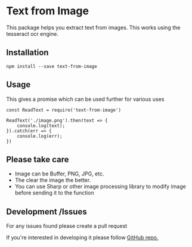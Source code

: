 # Text from Image

This package helps you extract text from images. This works using the tesseract ocr engine.

## Installation

```
npm install --save text-from-image
```

## Usage
This gives a promise  which can be used further for various uses

```
const ReadText = require('text-from-image')

ReadText('./image.png').then(text => {
    console.log(text);
}).catch(err => {
    console.log(err);
})
```

## Please take care

- Image can be Buffer, PNG, JPG, etc.
- The clear the image the better.
- You can use Sharp or other image processing library to modify image before sending it to the function

## Development /Issues

For any issues found please create a pull request

If you're interested in developing it please follow <a href="https://github.com/goyalabhi1305/tess-based-text-from-image">GitHub repo.</a>
